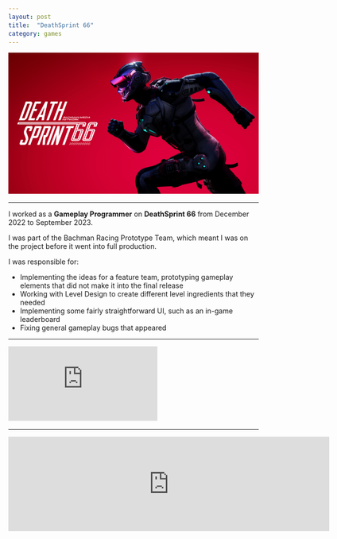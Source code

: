 ```yaml
---
layout: post
title:  "DeathSprint 66"
category: games
---
```

<img class="heading_image" src="/assets/images/games/deathsprint.png" alt=""/>

<hr>

I worked as a **Gameplay Programmer** on **DeathSprint 66** from December 2022 to September 2023.

I was part of the Bachman Racing Prototype Team, which meant I was on the project before it went into full production.

I was responsible for:
- Implementing the ideas for a feature team, prototyping gameplay elements that did not make it into the final release
- Working with Level Design to create different level ingredients that they needed
- Implementing some fairly straightforward UI, such as an in-game leaderboard
- Fixing general gameplay bugs that appeared

<hr>

<iframe class="large" src="https://www.youtube.com/embed/9jfG0Ez6etU?si=JlaQsPr8YDh7dFUz" title="YouTube video player" frameborder="0" allow="accelerometer; autoplay; clipboard-write; encrypted-media; gyroscope; picture-in-picture; web-share" referrerpolicy="strict-origin-when-cross-origin" allowfullscreen></iframe>

<hr>

<iframe class="small" src="https://store.steampowered.com/widget/1273560/" frameborder="0" width="646" height="190"></iframe>